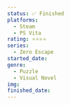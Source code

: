 ```yaml
---
status: ✅ Finished
platforms:
  - Steam
  - PS Vita
rating: ⭐⭐⭐⭐
series:
  - Zero Escape
started_date:
genre:
  - Puzzle
  - Visual Novel
img:
finished_date:
---
```

